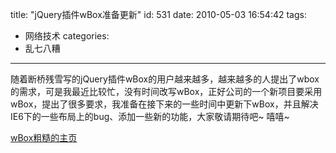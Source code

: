 title: "jQuery插件wBox准备更新"
id: 531
date: 2010-05-03 16:54:42
tags:
- 网络技术
categories:
- 乱七八糟
---
随着断桥残雪写的jQuery插件wBox的用户越来越多，越来越多的人提出了wbox的需求，可是我最近比较忙，没有时间改写wBox，正好公司的一个新项目要采用wBox，提出了很多要求，我准备在接下来的一些时间中更新下wBox，并且解决IE6下的一些布局上的bug、添加一些新的功能，大家敬请期待吧~
嘻嘻~

[wBox粗糙的主页](http://js8.in/wbox/ "jQuery插件wbox首页")